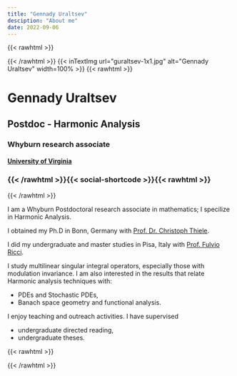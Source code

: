 ```yaml
---
title: "Gennady Uraltsev"
desciption: "About me"
date: 2022-09-06
---
```

{{< rawhtml >}}
<div class="profile">
     <div class="profile_inner">
{{< /rawhtml >}} 
{{< inTextImg url="guraltsev-1x1.jpg"  alt="Gennady Uraltsev"  width=100% >}}
{{< rawhtml >}} 
<span>
<h1>Gennady Uraltsev</h1> 
<h2>Postdoc - Harmonic Analysis</h2>
<h3>Whyburn research associate</h3>
<h4><a href="https://math.virginia.edu/"> University of Virginia </a></h3>
<h3>{{< /rawhtml >}}{{< social-shortcode >}}{{< rawhtml >}}</h3>
</span>
</div><div class="profile_outer">
{{< /rawhtml >}} 

I am a Whyburn Postdoctoral research associate in mathematics; I specilize in Harmonic Analysis.

I obtained my Ph.D in Bonn, Germany with [Prof. Dr. Christoph Thiele](https://www.hcm.uni-bonn.de/people/faculty/profile/christoph-thiele/).

I did my undergraduate and master studies in Pisa, Italy with [Prof. Fulvio Ricci](https://www.sns.it/it/persona/fulvio-ricci). 

I study multilinear singular integral operators, especially those with modulation invariance. I am also interested in the results that relate Harmonic analysis techniques with:
- PDEs and Stochastic PDEs,
- Banach space geometry and functional analysis.

I enjoy teaching and outreach activities. I have supervised
- undergraduate directed reading,
- undergraduate theses.

{{< rawhtml >}}
</div></div>
{{< /rawhtml >}}

